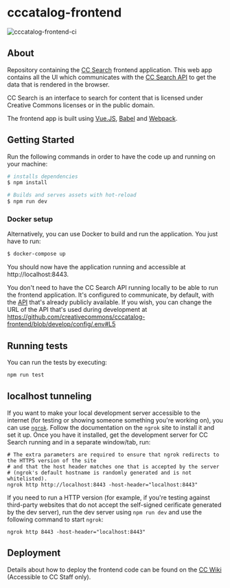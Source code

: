 # cccatalog-frontend

![cccatalog-frontend-ci](https://github.com/creativecommons/cccatalog-frontend/workflows/cccatalog-frontend-ci/badge.svg)

## About

Repository containing the [CC Search](https://ccsearch.creativecommons.org/) frontend application. This web app contains all the UI which communicates with the [CC Search API](https://github.com/creativecommons/cccatalog-api) to get the data that is rendered in the browser.

CC Search is an interface to search for content that is licensed under Creative Commons licenses or in the public domain.

The frontend app is built using [Vue.JS](https://vuejs.org/), [Babel](https://babeljs.io/) and [Webpack](https://webpack.js.org/).

## Getting Started

Run the following commands in order to have the code up and running on your machine:

``` bash
# installs dependencies
$ npm install

# Builds and serves assets with hot-reload
$ npm run dev
```

### Docker setup

Alternatively, you can use Docker to build and run the application. You just have to run:

``` bash
$ docker-compose up
```

You should now have the application running and accessible at http://localhost:8443.

You don't need to have the CC Search API running locally to be able to run the frontend application. It's configured to communicate, by default, with the [API](https://api.creativecommons.engineering) that's already publicly available. If you wish, you can change the URL of the API that's used during development at https://github.com/creativecommons/cccatalog-frontend/blob/develop/config/.env#L5

## Running tests

You can run the tests by executing:
``` bash
npm run test
```

## localhost tunneling

If you want to make your local development server accessible to the internet (for testing or showing someone something you're working on), you can use [`ngrok`](https://ngrok.com/). Follow the documentation on the `ngrok` site to install it and set it up. Once you have it installed, get the development server for CC Search running and in a separate window/tab, run:

```
# The extra parameters are required to ensure that ngrok redirects to the HTTPS version of the site
# and that the host header matches one that is accepted by the server
# (ngrok's default hostname is randomly generated and is not whitelisted).
ngrok http http://localhost:8443 -host-header="localhost:8443"
```

If you need to run a HTTP version (for example, if you're testing against third-party websites that do not accept the self-signed cerificate generated by the dev server), run the dev server using `npm run dev` and use the following command to start `ngrok`:

```
ngrok http 8443 -host-header="localhost:8443"
```

## Deployment

Details about how to deploy the frontend code can be found on the [CC Wiki](https://wikijs.creativecommons.org/tech/cc-search/frontend) (Accessible to CC Staff only).

